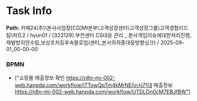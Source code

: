 # Task Info

**Path:** 카페24(주)\본사사업장\[CG]MI본부\고객성장센터\고객성장그룹\고객경험리드팀\파트2 / hyun01 / [323129] 부천센터 CS대응 관리 _ 본사개입이슈에대한처리진행,재발방지안수립,보상조치등후속팔로업(센터_본사의최종대응방향싱크) / 2025-09-01_00-00-00

### BPMN
- ["쇼핑몰 매출정보 확인  https://n8n-mi-002-web.hanpda.com/workflow/ITTowQpTm4kMrNEj\n시간대 매출정보         https://n8n-mi-002-web.hanpda.com/workflow/UTDLDn0cM7EBJfBW"]

